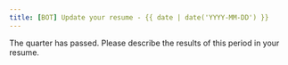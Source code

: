 ```yaml
---
title: [BOT] Update your resume - {{ date | date('YYYY-MM-DD') }}
---
```


The quarter has passed.
Please describe the results of this period in your resume.
